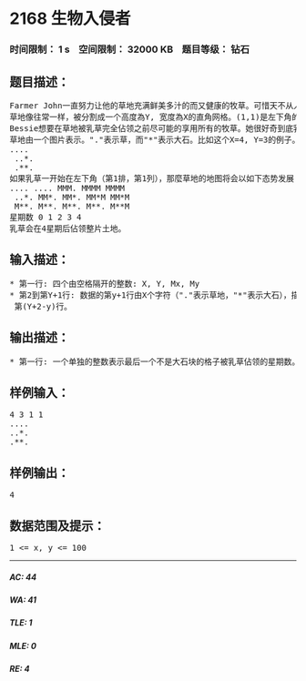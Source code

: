 # 2168 生物入侵者   
### 时间限制： 1 s&nbsp;&nbsp;&nbsp;&nbsp;空间限制： 32000 KB&nbsp;&nbsp;&nbsp;&nbsp;题目等级： 钻石  
## 题目描述：  

<pre>
Farmer John一直努力让他的草地充满鲜美多汁的而又健康的牧草。可惜天不从人愿，他在植物大战人类中败下阵来。邪恶的乳草已经在他的农场的西北部份佔领了一片立足之地。
草地像往常一样，被分割成一个高度為Y, 宽度為X的直角网格。(1,1)是左下角的格（也就是说坐标排布跟一般的X,Y坐标相同）。乳草一开始佔领了格(Mx,My)。每个星期，乳草传播到已被乳草佔领的格子四面八方的每一个没有很多石头的格（包括垂直与水平相邻的和对角线上相邻的格）。1周之后，这些新佔领的格又可以把乳草传播到更多的格裡面了。
Bessie想要在草地被乳草完全佔领之前尽可能的享用所有的牧草。她很好奇到底乳草要多久才能佔领整个草地。如果乳草在0时刻处於格(Mx,My)，那麼还在那个时刻它们可以完全佔领入侵整片草地呢（对给定的数据总是会发生）？
草地由一个图片表示。"."表示草，而"*"表示大石。比如这个X=4, Y=3的例子。
....  
 ..*.  
 .**.
如果乳草一开始在左下角（第1排，第1列），那麼草地的地图将会以如下态势发展：
.... .... MMM. MMMM MMMM   
 ..*. MM*. MM*. MM*M MM*M   
 M**. M**. M**. M**. M**M   
星期数 0 1 2 3 4
乳草会在4星期后佔领整片土地。
</pre>
  
  
## 输入描述：  

<pre>
* 第一行: 四个由空格隔开的整数: X, Y, Mx, My
* 第2到第Y+1行: 数据的第y+1行由X个字符（"."表示草地，"*"表示大石），描述草地的  
 第(Y+2-y)行。
</pre>
  
  
## 输出描述：  

<pre>
* 第一行: 一个单独的整数表示最后一个不是大石块的格子被乳草佔领的星期数。
</pre>
  
  
## 样例输入：  

<pre>
4 3 1 1  
....  
..*.  
.**.
</pre>
  
  
## 样例输出：  

<pre>
4
</pre>
  
  
## 数据范围及提示：  

<pre>
1 <= x, y <= 100
</pre>
  
  
***  

##### AC: 44  
##### WA: 41  
##### TLE: 1  
##### MLE: 0  
##### RE: 4  
